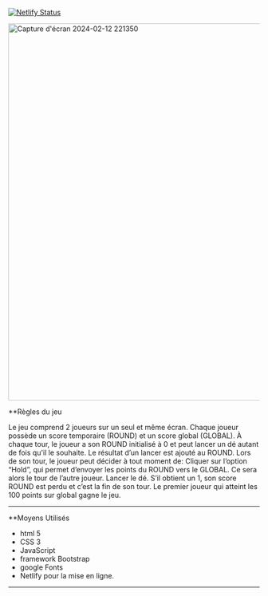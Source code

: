 [![Netlify Status](https://api.netlify.com/api/v1/badges/e3aba679-2e91-4c91-8281-62d613f05647/deploy-status)](https://app.netlify.com/sites/rolldicedom/deploys)

<img width="756" alt="Capture d'écran 2024-02-12 221350" src="https://github.com/irchadi/-valuation-d-entra-nement---Dynamiser-vos-sites-web-avec-Javascript/assets/84560636/995e3ea9-3d04-449e-b67a-4524f21cda84">

**Règles du jeu

Le jeu comprend 2 joueurs sur un seul et même écran.
Chaque joueur possède un score temporaire (ROUND) et un score global (GLOBAL).
À chaque tour, le joueur a son ROUND initialisé à 0 et peut lancer un dé autant de fois qu'il le souhaite. Le
résultat d’un lancer est ajouté au ROUND.
Lors de son tour, le joueur peut décider à tout moment de:
  Cliquer sur l’option “Hold”, qui permet d’envoyer les points du ROUND vers le GLOBAL. Ce sera alors le
tour de l’autre joueur.
  Lancer le dé. S’il obtient un 1, son score ROUND est perdu et c’est la fin de son tour.
Le premier joueur qui atteint les 100 points sur global gagne le jeu.

------------------------------------------------------------------
**Moyens Utilisés
 - html 5
 - CSS 3
 - JavaScript
 - framework Bootstrap
 - google Fonts
 - Netlify pour la mise en ligne.


-----------------------------------------

